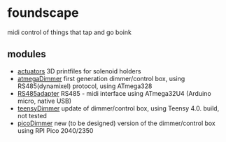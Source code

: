 # foundscape
midi control of things that tap and go boink

## modules
- [actuators](./actuators/) 3D printfiles for solenoid holders
- [atmegaDimmer](./atmegaDimmer/) first generation dimmer/control box, using RS485(dynamixel) protocol, using ATmega328
- [RS485adapter](./RS485adapter/) RS485 - midi interface using ATmega32U4 (Arduino micro, native USB)
- [teensyDimmer](./teensyDimmer/) update of dimmer/control box, using Teensy 4.0. build, not tested
- [picoDimmer](./picoDimmer/) new (to be designed) version of the dimmer/control box using RPI Pico 2040/2350

